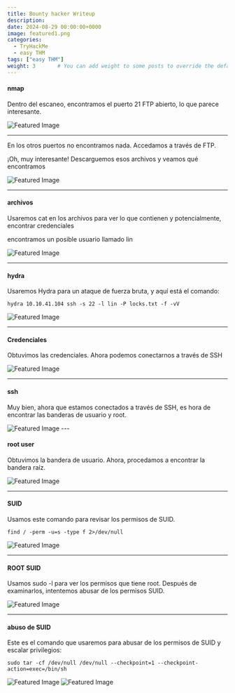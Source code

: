 ```yaml
---
title: Bounty hacker Writeup
description: 
date: 2024-08-29 00:00:00+0000
image: featured1.png
categories:
  - TryHackMe
  - easy THM
tags: ["easy THM"]
weight: 3       # You can add weight to some posts to override the default sorting (date descending)
---
```



#### nmap

Dentro del escaneo, encontramos el puerto 21 FTP abierto, lo que parece interesante.

<img src="featured2.png" alt="Featured Image">


---



En los otros puertos no encontramos nada. Accedamos a través de FTP.

¡Oh, muy interesante! Descarguemos esos archivos y veamos qué encontramos

<img src="featured3.png" alt="Featured Image">


---


#### archivos

Usaremos cat en los archivos para ver lo que contienen y potencialmente, encontrar credenciales

encontramos un posible usuario llamado lin 

<img src="featured4.png" alt="Featured Image">

---




#### hydra

Usaremos Hydra para un ataque de fuerza bruta, y aquí está el comando:

```
hydra 10.10.41.104 ssh -s 22 -l lin -P locks.txt -f -vV

```

<img src="featured5.png" alt="Featured Image">


---



#### Credenciales

Obtuvimos las credenciales. Ahora podemos conectarnos a través de SSH

<img src="featured6.png" alt="Featured Image">

---

#### ssh

Muy bien, ahora que estamos conectados a través de SSH, es hora de encontrar las banderas de usuario y root.

<img src="featured7.png" alt="Featured Image">
---


#### root user

Obtuvimos la bandera de usuario. Ahora, procedamos a encontrar la bandera raíz.

<img src="featured8.png" alt="Featured Image">

---

#### SUID

Usamos este comando para revisar los permisos de SUID.

```
find / -perm -u=s -type f 2>/dev/null

```
<img src="featured9.png" alt="Featured Image">

---


#### ROOT SUID

Usamos sudo -l para ver los permisos que tiene root. Después de examinarlos, intentemos abusar de los permisos SUID.

<img src="featured10.png" alt="Featured Image">


---


#### abuso de SUID

Este es el comando que usaremos para abusar de los permisos de SUID y escalar privilegios:

```
sudo tar -cf /dev/null /dev/null --checkpoint=1 --checkpoint-action=exec=/bin/sh

```
<img src="featured11.png" alt="Featured Image">

<img src="featured12.png" alt="Featured Image">
